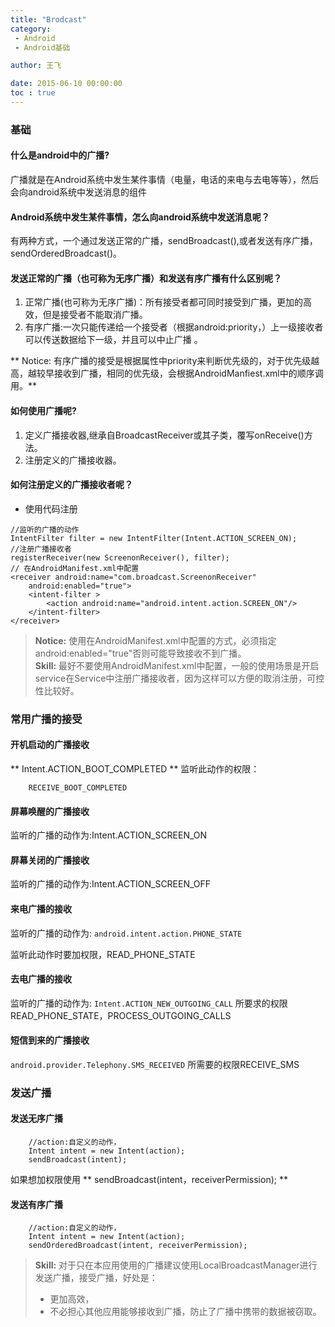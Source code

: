```yaml
---
title: "Brodcast"
category:
 - Android
 - Android基础

author: 王飞

date: 2015-06-10 00:00:00
toc : true
---
```


### 基础
#### 什么是android中的广播?
 广播就是在Android系统中发生某件事情（电量，电话的来电与去电等等），然后会向android系统中发送消息的组件  

#### Android系统中发生某件事情，怎么向android系统中发送消息呢？
有两种方式，一个通过发送正常的广播，sendBroadcast(),或者发送有序广播，sendOrderedBroadcast()。   

#### 发送正常的广播（也可称为无序广播）和发送有序广播有什么区别呢？
1. 正常广播(也可称为无序广播)：所有接受者都可同时接受到广播，更加的高效，但是接受者不能取消广播。
2. 有序广播:一次只能传递给一个接受者（根据android:priority，）上一级接收者可以传送数据给下一级，并且可以中止广播 。  

** Notice: 有序广播的接受是根据<intent-filter>属性中priority来判断优先级的，对于优先级越高，越较早接收到广播，相同的优先级，会根据AndroidManfiest.xml中的顺序调用。**  


#### 如何使用广播呢?   

1. 定义广播接收器,继承自BroadcastReceiver或其子类，覆写onReceive()方法。  
2. 注册定义的广播接收器。    

#### 如何注册定义的广播接收者呢？  

 - 使用代码注册  

```
//监听的广播的动作
IntentFilter filter = new IntentFilter(Intent.ACTION_SCREEN_ON);
//注册广播接收者
registerReceiver(new ScreenonReceiver(), filter);
// 在AndroidManifest.xml中配置   
<receiver android:name="com.broadcast.ScreenonReceiver"  
    android:enabled="true">
    <intent-filter >
        <action android:name="android.intent.action.SCREEN_ON"/>
    </intent-filter>
</receiver>
```  

>**Notice:** 使用在AndroidManifest.xml中配置的方式，必须指定android:enabled="true"否则可能导致接收不到广播。  
>**Skill:** 最好不要使用AndroidManifest.xml中配置，一般的使用场景是开启service在Service中注册广播接收者，因为这样可以方便的取消注册，可控性比较好。   


### 常用广播的接受  
#### 开机启动的广播接收  

** Intent.ACTION_BOOT_COMPLETED ** 监听此动作的权限：  
```
	RECEIVE_BOOT_COMPLETED  
```  

#### 屏幕唤醒的广播接收
监听的广播的动作为:Intent.ACTION_SCREEN_ON  

#### 屏幕关闭的广播接收
监听的广播的动作为:Intent.ACTION_SCREEN_OFF  

#### 来电广播的接收
监听的广播的动作为:
`android.intent.action.PHONE_STATE`

监听此动作时要加权限，READ_PHONE_STATE  

#### 去电广播的接收
监听的广播的动作为:
`Intent.ACTION_NEW_OUTGOING_CALL`
所要求的权限READ_PHONE_STATE，PROCESS_OUTGOING_CALLS  

#### 短信到来的广播接收  
`android.provider.Telephony.SMS_RECEIVED`
所需要的权限RECEIVE_SMS

### 发送广播  
#### 发送无序广播  
```
	//action:自定义的动作，
    Intent intent = new Intent(action);
    sendBroadcast(intent);  
```
如果想加权限使用
** sendBroadcast(intent，receiverPermission); **

#### 发送有序广播  

```
	//action:自定义的动作，
    Intent intent = new Intent(action);
    sendOrderedBroadcast(intent, receiverPermission);
```

> **Skill:** 对于只在本应用使用的广播建议使用LocalBroadcastManager进行发送广播，接受广播，好处是：  
> - 更加高效，
> - 不必担心其他应用能够接收到广播，防止了广播中携带的数据被窃取。  
